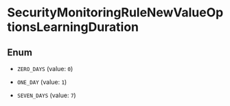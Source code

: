 

# SecurityMonitoringRuleNewValueOptionsLearningDuration

## Enum


* `ZERO_DAYS` (value: `0`)

* `ONE_DAY` (value: `1`)

* `SEVEN_DAYS` (value: `7`)



